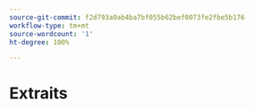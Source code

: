 ```yaml
---
source-git-commit: f2d793a0ab4ba7bf055b62bef0073fe2fbe5b176
workflow-type: tm+mt
source-wordcount: '1'
ht-degree: 100%

---
```

# Extraits
